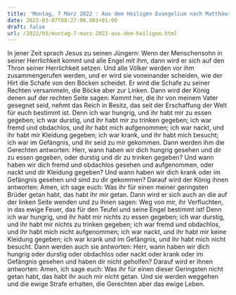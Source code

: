```yaml
---
title: 'Montag, 7 März 2022 : Aus dem Heiligen Evangelium nach Matthäus - Mt 25,31-46.'
date: 2022-03-07T08:27:00.001+01:00
draft: false
url: /2022/03/montag-7-marz-2022-aus-dem-heiligen.html
---
```


In jener Zeit sprach Jesus zu seinen Jüngern: Wenn der Menschensohn in seiner Herrlichkeit kommt und alle Engel mit ihm, dann wird er sich auf den Thron seiner Herrlichkeit setzen. Und alle Völker werden vor ihm zusammengerufen werden, und er wird sie voneinander scheiden, wie der Hirt die Schafe von den Böcken scheidet. Er wird die Schafe zu seiner Rechten versammeln, die Böcke aber zur Linken. Dann wird der König denen auf der rechten Seite sagen: Kommt her, die ihr von meinem Vater gesegnet seid, nehmt das Reich in Besitz, das seit der Erschaffung der Welt für euch bestimmt ist. Denn ich war hungrig, und ihr habt mir zu essen gegeben; ich war durstig, und ihr habt mir zu trinken gegeben; ich war fremd und obdachlos, und ihr habt mich aufgenommen; ich war nackt, und ihr habt mir Kleidung gegeben; ich war krank, und ihr habt mich besucht; ich war im Gefängnis, und ihr seid zu mir gekommen. Dann werden ihm die Gerechten antworten: Herr, wann haben wir dich hungrig gesehen und dir zu essen gegeben, oder durstig und dir zu trinken gegeben? Und wann haben wir dich fremd und obdachlos gesehen und aufgenommen, oder nackt und dir Kleidung gegeben? Und wann haben wir dich krank oder im Gefängnis gesehen und sind zu dir gekommen? Darauf wird der König ihnen antworten: Amen, ich sage euch: Was ihr für einen meiner geringsten Brüder getan habt, das habt ihr mir getan. Dann wird er sich auch an die auf der linken Seite wenden und zu ihnen sagen: Weg von mir, ihr Verfluchten, in das ewige Feuer, das für den Teufel und seine Engel bestimmt ist! Denn ich war hungrig, und ihr habt mir nichts zu essen gegeben; ich war durstig, und ihr habt mir nichts zu trinken gegeben; ich war fremd und obdachlos, und ihr habt mich nicht aufgenommen; ich war nackt, und ihr habt mir keine Kleidung gegeben; ich war krank und im Gefängnis, und ihr habt mich nicht besucht. Dann werden auch sie antworten: Herr, wann haben wir dich hungrig oder durstig oder obdachlos oder nackt oder krank oder im Gefängnis gesehen und haben dir nicht geholfen? Darauf wird er ihnen antworten: Amen, ich sage euch: Was ihr für einen dieser Geringsten nicht getan habt, das habt ihr auch mir nicht getan. Und sie werden weggehen und die ewige Strafe erhalten, die Gerechten aber das ewige Leben.